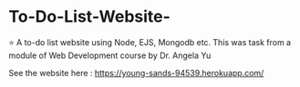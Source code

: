# To-Do-List-Website-
⭐️ A to-do list website using Node, EJS, Mongodb etc.
This was task from a module of Web Development course by Dr. Angela Yu

See the website here : https://young-sands-94539.herokuapp.com/
